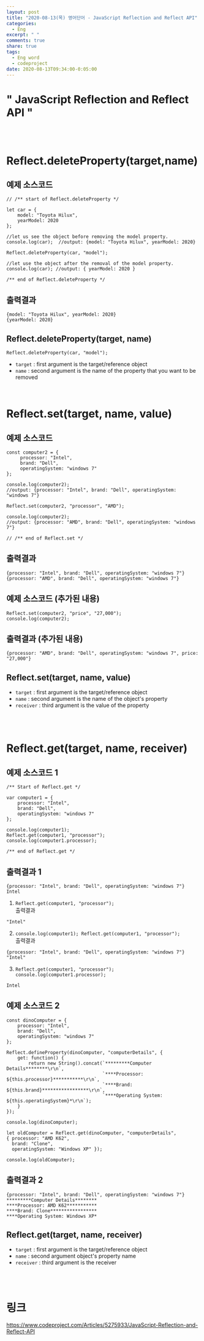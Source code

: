 ```yaml
---
layout: post
title: "2020-08-13(목) 영어단어 - JavaScript Reflection and Reflect API"
categories:
  - Eng
excerpt: " "
comments: true
share: true
tags:
  - Eng word
  - codeproject
date: 2020-08-13T09:34:00-0:05:00
---
```


# " JavaScript Reflection and Reflect API "

<br/><br/>

# Reflect.deleteProperty(target,name)

## 예제 소스코드

```
// /** start of Reflect.deleteProperty */

let car = {
    model: "Toyota Hilux",
    yearModel: 2020
};

//let us see the object before removing the model property.
console.log(car);  //output: {model: "Toyota Hilux", yearModel: 2020}

Reflect.deleteProperty(car, "model");

//let use the object after the removal of the model property.
console.log(car); //output: { yearModel: 2020 }

/** end of Reflect.deleteProperty */
```

## 출력결과

```
{model: "Toyota Hilux", yearModel: 2020}
{yearModel: 2020}
```

## Reflect.deleteProperty(target, name)

```
Reflect.deleteProperty(car, "model");
```

- `target` : first argument is the target/reference object
- `name` : second argument is the name of the property that you want to be removed

<br/>

# Reflect.set(target, name, value)

## 예제 소스코드

```
const computer2 = {
     processor: "Intel",
     brand: "Dell",
     operatingSystem: "windows 7"
};

console.log(computer2);
//output: {processor: "Intel", brand: "Dell", operatingSystem: "windows 7"}

Reflect.set(computer2, "processor", "AMD");

console.log(computer2);
//output: {processor: "AMD", brand: "Dell", operatingSystem: "windows 7"}

// /** end of Reflect.set */
```

## 출력결과

```
{processor: "Intel", brand: "Dell", operatingSystem: "windows 7"}
{processor: "AMD", brand: "Dell", operatingSystem: "windows 7"}
```

## 예제 소스코드 (추가된 내용)

```
Reflect.set(computer2, "price", "27,000");
console.log(computer2);
```

## 출력결과 (추가된 내용)

```
{processor: "AMD", brand: "Dell", operatingSystem: "windows 7", price: "27,000"}
```

## Reflect.set(target, name, value)

- `target` : first argument is the target/reference object
- `name` : second argument is the name of the object's property
- `receiver` : third argument is the value of the property

<br/>
<br/>

# Reflect.get(target, name, receiver)

## 예제 소스코드 1

```
/** Start of Reflect.get */

var computer1 = {
    processor: "Intel",
    brand: "Dell",
    operatingSystem: "windows 7"
};

console.log(computer1);
Reflect.get(computer1, "processor");
console.log(computer1.processor);

/** end of Reflect.get */
```

## 출력결과 1

```
{processor: "Intel", brand: "Dell", operatingSystem: "windows 7"}
Intel
```

1. `Reflect.get(computer1, "processor");` <br/>
   출력결과

```
"Intel"
```

2. `console.log(computer1); Reflect.get(computer1, "processor");`<br/>
   출력결과

```
{processor: "Intel", brand: "Dell", operatingSystem: "windows 7"}
"Intel"
```

3. `Reflect.get(computer1, "processor"); console.log(computer1.processor);`<br/>

```
Intel
```

## 예제 소스코드 2

```
const dinoComputer = {
    processor: "Intel",
    brand: "Dell",
    operatingSystem: "windows 7"
};

Reflect.defineProperty(dinoComputer, "computerDetails", {
    get: function() {
        return new String().concat(`*********Computer Details********\r\n`,
                                   `****Processor: ${this.processor}***********\r\n`,
                                   `****Brand: ${this.brand}*****************\r\n`,
                                   `****Operating System: ${this.operatingSystem}*\r\n`);
    }
});

console.log(dinoComputer);

let oldComputer = Reflect.get(dinoComputer, "computerDetails",
{ processor: "AMD K62",
  brand: "Clone",
  operatingSystem: "Windows XP" });

console.log(oldComputer);
```

## 출력결과 2

```
{processor: "Intel", brand: "Dell", operatingSystem: "windows 7"}
*********Computer Details********
****Processor: AMD K62***********
****Brand: Clone*****************
****Operating System: Windows XP*
```

## Reflect.get(target, name, receiver)

- `target` : first argument is the target/reference object
- `name` : second argument object's property name
- `receiver` : third argument is the receiver

<br/><br/>

# 링크

<https://www.codeproject.com/Articles/5275933/JavaScript-Reflection-and-Reflect-API>
